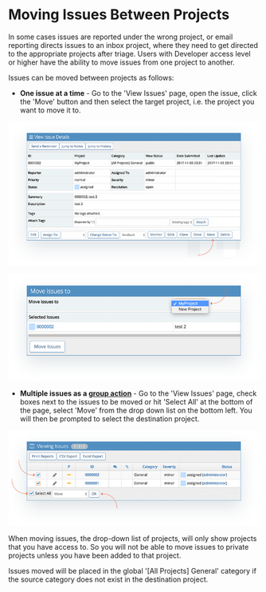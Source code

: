 # Moving Issues Between Projects

In some cases issues are reported under the wrong project, or email reporting directs issues to an inbox project, where they need to get directed to the appropriate projects after triage. Users with Developer access level or higher have the ability to move issues from one project to another. 

Issues can be moved between projects as follows:

- **One issue at a time** - Go to the 'View Issues' page, open the issue, click the 'Move' button and then select the target project, i.e. the project you want to move it to. 

![](./images/moving_issues_1.png)

![](./images/moving_issues_2.png)

- **Multiple issues as a [group action](/issue_management/update_multiple_issues)** - Go to the 'View Issues' page, check boxes next to the issues to be moved or hit 'Select All' at the bottom of the page, select 'Move' from the drop down list on the bottom left. You will then be prompted to select the destination project.

![](./images/moving_issues_3.png)

When moving issues, the drop-down list of projects, will only show projects that you have access to. So you will not be able to move issues to private projects unless you have been added to that project. 

Issues moved will be placed in the global '[All Projects] General' category if the source category does not exist in the destination project. 